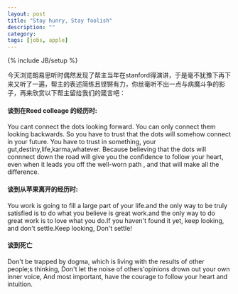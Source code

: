 ```yaml
---
layout: post
title: "Stay hunry, Stay foolish"
description: ""
category: 
tags: [jobs, apple]
---
```

{% include JB/setup %}


今天浏览朗易思听时偶然发现了帮主当年在stanford得演讲，于是毫不犹豫下再下来又听了一遍，帮主的表述简练且铿锵有力，你丝毫听不出一点与病魔斗争的影子，再来欣赏以下帮主留给我们的箴言吧：


#### 谈到在Reed colleage 的经历时:

You cant connect the dots looking forward. You can only connect them looking backwards. 
So you have to trust that the dots will somehow connect in your future.
You have to trust in something, your gut,destiny,life,karma,whatever.
Because believing that the dots will connnect down the road will give you the confidence to follow your heart, even when it leads you off the well-worn path , and that will make all the difference.


#### 谈到从苹果离开的经历时:

You work is going to fill a large part of your life.and the only way to be truly satisfied is to do what you  believe is great work.and the only way to do great work is to love what you do.If you haven't found it yet, keep looking, and don't settle.Keep looking, Don't settle!
     
#### 谈到死亡

Don't be trapped by dogma, which is living with the results of other people;s thinking, Don't let the noise of others'opinions drown out your own inner voice, And most important, have the courage to follow your heart and intuition.